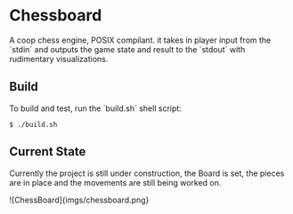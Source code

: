 # Chessboard
A coop chess engine, POSIX compilant. it takes in player input from the ´stdin´ and outputs the game state and result to the ´stdout´ with rudimentary visualizations.

## Build

To build and test, run the ´build.sh´ shell script:

```{bash}
$ ./build.sh
```

## Current State

Currently the project is still under construction, the Board is set, the pieces are in place and the movements are still being worked on.

![ChessBoard]{imgs/chessboard.png}
